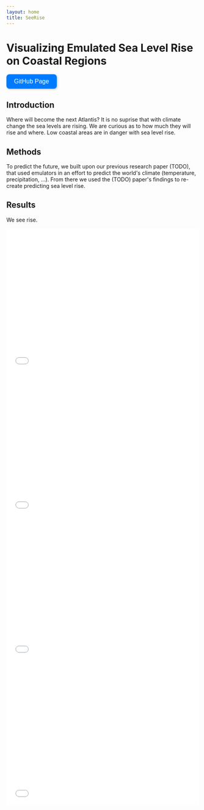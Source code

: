 ```yaml
---
layout: home
title: SeeRise
---
```


# Visualizing Emulated Sea Level Rise on Coastal Regions

<a href="https://github.com/zoeludena/SeeRise" target="_blank">
    <button style="background-color: #007BFF; color: white; border: none; padding: 10px 20px; 
               border-radius: 8px; font-size: 16px; cursor: pointer; transition: 0.3s; 
               box-shadow: 2px 2px 5px rgba(0, 0, 0, 0.2);"
                onmouseover="this.style.backgroundColor='#0056b3'; this.style.transform='scale(1.05)';" 
                onmouseout="this.style.backgroundColor='#007BFF'; this.style.transform='scale(1)';"
                onmousedown="this.style.backgroundColor='#003f7f'; this.style.transform='scale(0.95)';"
                onmouseup="this.style.backgroundColor='#0056b3'; this.style.transform='scale(1.05)';">
            GitHub Page</button>
</a>

## Introduction

Where will become the next Atlantis? It is no suprise that with climate change the sea levels are rising. We are curious as to how much they will rise and where. Low coastal areas are in danger with sea level rise.

## Methods

To predict the future, we built upon our previous research paper (TODO), that used emulators in an effort to predict the world's climate (temperature, precipitation, ...). From there we used the (TODO) paper's findings to re-create predicting sea level rise.

## Results

We see rise.

<iframe src="assets/figures/tas_predict_vs_historical.html" width="100%" style="aspect-ratio: 4 / 3; border: 0;"></iframe>

<iframe src="assets/figures/tas_preds_ssps.html" width="100%" style="aspect-ratio: 4 / 3; border: 0;"></iframe>

<iframe src="assets/figures/tas_preds_ssp245_compare_emulators" width="100%" style="aspect-ratio: 4 / 3; border: 0;"></iframe>

<iframe src="assets/figures/nasa_slr_projection.html" width="100%" style="aspect-ratio: 4 / 3; border: 0;"></iframe>
